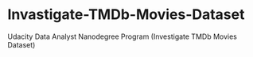 # Invastigate-TMDb-Movies-Dataset
Udacity Data Analyst Nanodegree Program (Investigate TMDb Movies Dataset)
